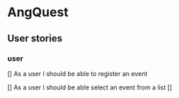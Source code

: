 # AngQuest

## User stories

### user

[] As a user I should be able to register an event

[] As a user I should be able select an event from a list
[]